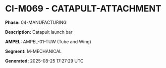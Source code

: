 # CI-M069 - CATAPULT-ATTACHMENT

**Phase:** 04-MANUFACTURING

**Description:** Catapult launch bar

**AMPEL:** AMPEL-01-TUW (Tube and Wing)

**Segment:** M-MECHANICAL

**Generated:** 2025-08-25 17:27:29 UTC

